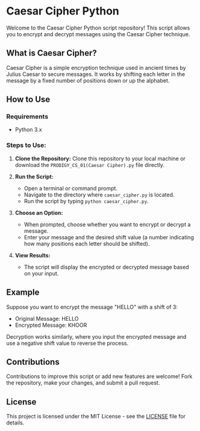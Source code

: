 # Caesar Cipher Python
Welcome to the Caesar Cipher Python script repository! This script allows you to encrypt and decrypt messages using the Caesar Cipher technique.

## What is Caesar Cipher?
Caesar Cipher is a simple encryption technique used in ancient times by Julius Caesar to secure messages. It works by shifting each letter in the message by a fixed number of positions down or up the alphabet.

## How to Use
### Requirements
- Python 3.x
### Steps to Use:
1. **Clone the Repository:** Clone this repository to your local machine or download the `PRODIGY_CS_01(Caesar Cipher).py` file directly.

2. **Run the Script:**
   - Open a terminal or command prompt.
   - Navigate to the directory where `caesar_cipher.py` is located.
   - Run the script by typing `python caesar_cipher.py`.

3. **Choose an Option:**
   - When prompted, choose whether you want to encrypt or decrypt a message.
   - Enter your message and the desired shift value (a number indicating how many positions each letter should be shifted).

4. **View Results:**
   - The script will display the encrypted or decrypted message based on your input.

## Example
Suppose you want to encrypt the message "HELLO" with a shift of 3:
- Original Message: HELLO
- Encrypted Message: KHOOR

Decryption works similarly, where you input the encrypted message and use a negative shift value to reverse the process.

## Contributions
Contributions to improve this script or add new features are welcome! Fork the repository, make your changes, and submit a pull request.

## License
This project is licensed under the MIT License - see the [LICENSE](LICENSE) file for details.

